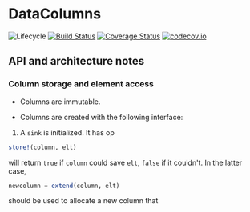 # DataColumns

![Lifecycle](https://img.shields.io/badge/lifecycle-experimental-orange.svg)<!--
![Lifecycle](https://img.shields.io/badge/lifecycle-maturing-blue.svg)
![Lifecycle](https://img.shields.io/badge/lifecycle-stable-green.svg)
![Lifecycle](https://img.shields.io/badge/lifecycle-retired-orange.svg)
![Lifecycle](https://img.shields.io/badge/lifecycle-archived-red.svg)
![Lifecycle](https://img.shields.io/badge/lifecycle-dormant-blue.svg) -->
[![Build Status](https://travis-ci.org/tpapp/DataColumns.jl.svg?branch=master)](https://travis-ci.org/tpapp/DataColumns.jl)
[![Coverage Status](https://coveralls.io/repos/tpapp/DataColumns.jl/badge.svg?branch=master&service=github)](https://coveralls.io/github/tpapp/DataColumns.jl?branch=master)
[![codecov.io](http://codecov.io/github/tpapp/DataColumns.jl/coverage.svg?branch=master)](http://codecov.io/github/tpapp/DataColumns.jl?branch=master)



## API and architecture notes

### Column storage and element access

- Columns are immutable.

- Columns are created with the following interface:

1. A `sink` is initialized. It has op

```julia
store!(column, elt)
```

will return `true` if `column` could save `elt`, `false` if it couldn't. In the latter case,

```julia
newcolumn = extend(column, elt)
```
should be used to allocate a new column that
